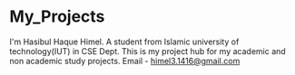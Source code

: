 # My_Projects
I'm Hasibul Haque Himel. A student from Islamic university of technology(IUT) in CSE Dept. This is my project hub for my academic and non academic study projects.
Email - himel3.1416@gmail.com
